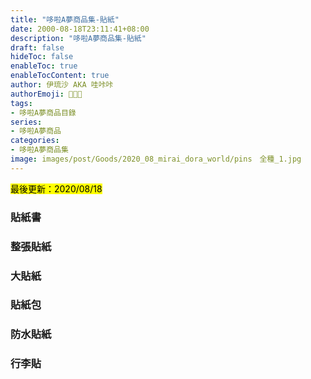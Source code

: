```yaml
---
title: "哆啦A夢商品集-貼紙"
date: 2000-08-18T23:11:41+08:00
description: "哆啦A夢商品集-貼紙"
draft: false
hideToc: false
enableToc: true
enableTocContent: true
author: 伊琉沙 AKA 哇咔咔
authorEmoji: 👩🏿‍🚀
tags: 
- 哆啦A夢商品目錄
series:
- 哆啦A夢商品
categories:
- 哆啦A夢商品集
image: images/post/Goods/2020_08_mirai_dora_world/pins　全種_1.jpg
---
```

<mark>最後更新：2020/08/18</mark>

### 貼紙書

### 整張貼紙

### 大貼紙

### 貼紙包

### 防水貼紙

### 行李貼